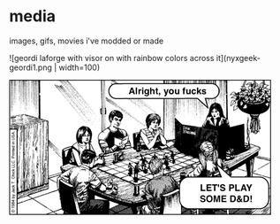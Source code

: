 # media
images, gifs, movies i've modded or made


![geordi laforge with visor on with rainbow colors across it](nyxgeek-geordi1.png | width=100)

![All right you fucks, let's play D&D](play_dnd.gif)
